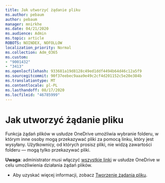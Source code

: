 ```yaml
---
title: Jak utworzyć żądanie pliku
ms.author: pebaum
author: pebaum
manager: mnirkhe
ms.date: 04/21/2020
ms.audience: Admin
ms.topic: article
ROBOTS: NOINDEX, NOFOLLOW
localization_priority: Normal
ms.collection: Adm_O365
ms.custom:
- "9001432"
- "3413"
ms.openlocfilehash: 933681a19d8128c49ed1ddf4494b64d46c12a5f9
ms.sourcegitcommit: 90f37eebec9aaa9e49c2cf4d201152c5e20e384b
ms.translationtype: MT
ms.contentlocale: pl-PL
ms.lasthandoff: 08/17/2020
ms.locfileid: "46785999"
---
```

# <a name="how-to-create-a-file-request"></a>Jak utworzyć żądanie pliku

Funkcja żądań plików w usłudze OneDrive umożliwia wybranie folderu, w którym inne osoby mogą przekazywać pliki za pomocą linku, który jest wysyłany. Użytkownicy, od których prosisz pliki, nie widzą zawartości folderu — mogą tylko przekazywać pliki.

**Uwaga**: administrator musi włączyć [wszystkie linki](https://docs.microsoft.com/sharepoint/turn-external-sharing-on-or-off) w usłudze OneDrive w celu umożliwienia działania żądań plików.

- Aby uzyskać więcej informacji, zobacz [Tworzenie żądania pliku](https://support.office.com/article/create-a-file-request-f54aa7f8-2589-4421-b351-d415fc3b83af).
